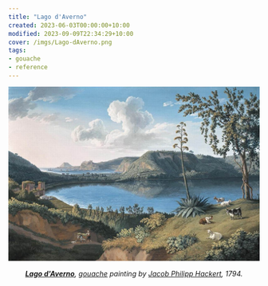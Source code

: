 ```yaml
---
title: "Lago d'Averno"
created: 2023-06-03T00:00:00+10:00
modified: 2023-09-09T22:34:29+10:00
cover: /imgs/Lago-dAverno.png
tags:
- gouache
- reference
---
```


![Lago d'Averno](imgs/lago-daverno.png)
*<center>**[Lago d'Averno](https://en.wikipedia.org/wiki/Lago_d%27Averno "Lago d'Averno")**, [gouache](gouache.md) painting by [Jacob Philipp Hackert](https://en.wikipedia.org/wiki/Jacob_Philipp_Hackert "Jacob Philipp Hackert"), 1794.</center>*